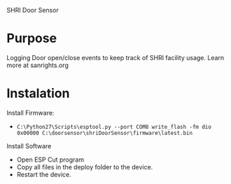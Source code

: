 SHRI Door Sensor

# Purpose

Logging Door open/close events to keep track of SHRI facility usage. Learn more at sanrights.org

# Instalation

Install Firmware:
* `C:\Python27\Scripts\esptool.py --port COM8 write_flash -fm dio 0x00000 C:\doorsensor\shriDoorSensor\firmware\latest.bin`

Install Software
* Open ESP Cut program
* Copy all files in the deploy folder to the device.
* Restart the device. 